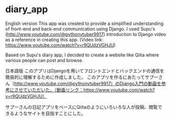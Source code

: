 # diary_app
English version
This app was created to provide a simplified understanding of front-end and back-end communication using Django.
I used Supu's (http://www.youtube.com/@pythonvtuber9917) introduction to Django video as a reference in creating this app. (Video link: https://www.youtube.com/watch?v=r9QUdzVGHJU)

Based on Supu's diary app, I decided to create a website like Qiita where various people can post and browse.


日本語版
このアプリはDjangoを用いてフロントエンドとバックエンドの通信を簡易的に理解するために作成しました。
このアプリを作るにあたってサプーさん（http://www.youtube.com/@pythonvtuber9917）のDjango入門の動画を参考にさせていただいた。（動画リンク：https://www.youtube.com/watch?v=r9QUdzVGHJU）

サプーさんの日記アプリをベースにQiitaのようにいろいろな人が投稿、閲覧できるようなサイトを目指すことにした。